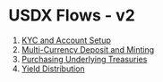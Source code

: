 # USDX Flows - v2

1. [KYC and Account Setup](kyc.mermaid)
2. [Multi-Currency Deposit and Minting](multi-currency-deposit.mermaid)
3. [Purchasing Underlying Treasuries](basket.mermaid)
4. [Yield Distribution](yield.mermaid)

